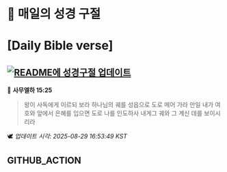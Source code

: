# 🙏 매일의 성경 구절
# [Daily Bible verse]
## [![README에 성경구절 업데이트](https://github.com/DONGSUKA/first_test/actions/workflows/update-readme-bible.yml/badge.svg)](https://github.com/DONGSUKA/first_test/actions/workflows/update-readme-bible.yml)
<!-- START_BIBLE_VERSE -->
📖 **사무엘하 15:25**
> 왕이 사독에게 이르되 보라 하나님의 궤를 성읍으로 도로 메어 가라 만일 내가 여호와 앞에서 은혜를 입으면 도로 나를 인도하사 내게그 궤와 그 계신 데를 보이시리라

🕊️ _업데이트 시각: 2025-08-29 16:53:49 KST_
  <!-- END_BIBLE_VERSE -->
## GITHUB_ACTION

